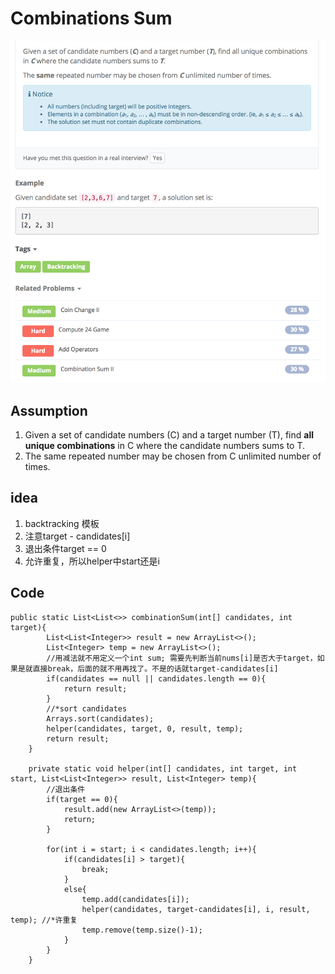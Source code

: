 # Combinations Sum

![](../../../../../.gitbook/assets/screen-shot-2018-03-01-at-4.06.45-pm.png)

## Assumption

1. Given a set of candidate numbers \(C\) and a target number \(T\), find **all unique combinations** in C where the candidate numbers sums to T.
2. The same repeated number may be chosen from C unlimited number of times.

## idea

1. backtracking 模板
2. 注意target - candidates\[i\]
3. 退出条件target == 0
4. 允许重复，所以helper中start还是i

## Code

```text
public static List<List<>> combinationSum(int[] candidates, int target){
        List<List<Integer>> result = new ArrayList<>();
        List<Integer> temp = new ArrayList<>();
        //用减法就不用定义一个int sum; 需要先判断当前nums[i]是否大于target，如果是就直接break，后面的就不用再找了。不是的话就target-candidates[i]
        if(candidates == null || candidates.length == 0){
            return result;
        }
        //*sort candidates
        Arrays.sort(candidates);
        helper(candidates, target, 0, result, temp);
        return result;
    }

    private static void helper(int[] candidates, int target, int start, List<List<Integer>> result, List<Integer> temp){
        //退出条件
        if(target == 0){
            result.add(new ArrayList<>(temp));
            return;
        }

        for(int i = start; i < candidates.length; i++){
            if(candidates[i] > target){
                break;
            }
            else{
                temp.add(candidates[i]);
                helper(candidates, target-candidates[i], i, result, temp); //*许重复
                temp.remove(temp.size()-1);
            }
        }
    }
```

